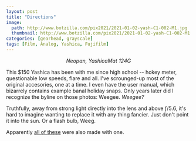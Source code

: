 ```yaml
---
layout: post
title: "Directions"
image:
  path: http://www.botzilla.com/pix2021/2021-01-02-yash-C1-002-M1.jpg
  thumbnail: http://www.botzilla.com/pix2021/2021-01-02-yash-C1-002-M1.jpg
categories: [gearhead, grayscale]
tags: [Film, Analog, Yashica, Fujifilm]
---
```


<center><i>Neopan, YashicaMat 124G</i></center>

This $150 Yashica has been with me since high school -- hokey meter, questionable low speeds, flare and all. I've scrounged-up most of the original accesories, one at a time. I even have the user manual, which bizarrely contains example banal holiday snaps. Only years later did I recognize the byline on those photos: Weegee. _Weegee?_

Truthfully, away from strong light directly into the lens and above ƒ/5.6, it's hard to imagine wanting to replace it with any thing fancier. Just don't point it into the sun. Or a flash bulb, Weeg.

Apparently <a href="https://jeromedeperlinghi.com/portfolios/portraits-1994-2011">all of these</a> were also made with one.
